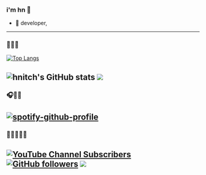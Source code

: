 ### i'm hn 👋

- 🌱 developer,
-----------------------------------------------------
### 🫠💒🔗
[![Top Langs](https://github-readme-stats.vercel.app/api/top-langs/?username=hnitch&langs_count=8)](hn)

![hnitch's GitHub stats](https://github-readme-stats.vercel.app/api?username=hnitch&count_private=trueicons=true&theme=radical)
![](https://komarev.com/ghpvc/?username=hnitch)
-----------------------------------------------------
### 🎧🔗🎶
[![spotify-github-profile](https://spotify-github-profile.vercel.app/api/view?uid=7wlba5h7g909qjvcezba2f4ab&cover_image=true&theme=default&bar_color=ff40ff&bar_color_cover=false)](https://spotify-github-profile.vercel.app/api/view?uid=7wlba5h7g909qjvcezba2f4ab&redirect=true)
-----------------------------------------------------

### 🥲👾🧑‍🤝‍🧑
[![YouTube Channel Subscribers](https://img.shields.io/youtube/channel/subscribers/UC6OTetJJekudr2dz5PVa-rw?color=8495f3&label=Youtube%3A&logo=youtube&logoColor=8495f3&style=for-the-badge)](https://www.youtube.com/channel/UC6OTetJJekudr2dz5PVa-rw) [![GitHub followers](https://img.shields.io/github/followers/hnitch?color=8495f3&label=Github%3A&logo=github&logoColor=8495f3&style=for-the-badge)](https://github.com/hnitch/) ![](https://dcbadge.vercel.app/api/shield/690729789702537336)
-----------------------------------------------------

